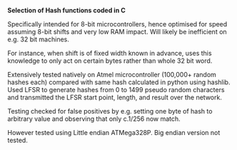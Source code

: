 <b>Selection of Hash functions coded in C</b>

Specifically intended for 8-bit microcontrollers, hence optimised for speed assuming
8-bit shifts and very low RAM impact.  Will likely be inefficient on e.g. 32 bit machines.

For instance, when shift is of fixed width known in advance, uses this knowledge to
only act on certain bytes rather than whole 32 bit word.

Extensively tested natively on Atmel microcontroller (100,000+ random hashes each)
compared with same hash calculated in python using hashlib.  Used LFSR to
generate hashes from 0 to 1499 pseudo random characters and transmitted
the LFSR start point, length, and result over the network.

Testing checked for false positives by e.g. setting one byte of hash to arbitrary value
and observing that only c.1/256 now match.

However tested using Little endian ATMega328P.  Big endian version not tested.